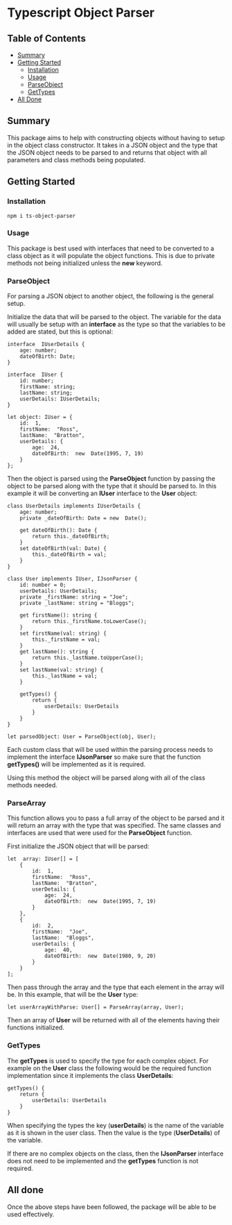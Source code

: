 # Typescript Object Parser

## Table of Contents

* [Summary](##summary)
* [Getting Started](##getting-started)
	* [Installation](###installation)
	* [Usage](###usage)
	* [ParseObject](https://www.npmjs.com/package/ts-object-parser#parseObject)
	* [GetTypes](###getTypes)
* [All Done](##all-done)

## Summary

This package aims to help with constructing objects without having to setup in the object class constructor. It takes in a JSON object and the type that the JSON object needs to be parsed to and returns that object with all parameters and class methods being populated.

## Getting Started
### Installation
    npm i ts-object-parser

### Usage
This package is best used with interfaces that need to be converted to a class object as it will populate the object functions. This is due to private methods not being initialized unless the **new** keyword.

### ParseObject
For parsing a JSON object to another object, the following is the general setup.

Initialize the data that will be parsed to the object. The variable for the data will usually be setup with an **interface** as the type so that the variables to be added are stated, but this is optional:

	interface  IUserDetails {
		age: number;
		dateOfBirth: Date;
	}

	interface  IUser {
		id: number;
		firstName: string;
		lastName: string;
		userDetails: IUserDetails;
	}

	let object: IUser = {
		id:  1,
		firstName:  "Ross",
		lastName:  "Bratton",
		userDetails: {
			age:  24,
			dateOfBirth:  new  Date(1995, 7, 19)
		}
	};

Then the object is parsed using the **ParseObject** function by passing the object to be parsed along with the type that it should be parsed to. In this example it will be converting an **IUser** interface to the **User** object:

	class UserDetails implements IUserDetails {
		age: number;
		private _dateOfBirth: Date = new  Date();
		
		get dateOfBirth(): Date {
			return this._dateOfBirth;
		}
		set dateOfBirth(val: Date) {
			this._dateOfBirth = val;
		}
	}
	
	class User implements IUser, IJsonParser {
		id: number = 0;
		userDetails: UserDetails;
		private _firstName: string = "Joe";
		private _lastName: string = "Bloggs";
		
		get firstName(): string {
			return this._firstName.toLowerCase();
		}
		set firstName(val: string) {
			this._firstName = val;
		}
		get lastName(): string {
			return this._lastName.toUpperCase();
		}
		set lastName(val: string) {
			this._lastName = val;
		}
		
		getTypes() {
			return {
				userDetails: UserDetails
			}
		}
	}
	
	let parsedObject: User = ParseObject(obj, User);

Each custom class that will be used within the parsing process needs to implement the interface **IJsonParser** so make sure that the function **getTypes()** will be implemented as it is required.

Using this method the object will be parsed along with all of the class methods needed.

### ParseArray
 This function allows you to pass a full array of the object to be parsed and it will return an array with the type that was specified. The same classes and interfaces are used that were used for the **ParseObject** function.

First initialize the JSON object that will be parsed: 

	let  array: IUser[] = [
		{
			id:  1,
			firstName:  "Ross",
			lastName:  "Bratton",
			userDetails: {
				age:  24,
				dateOfBirth:  new  Date(1995, 7, 19)
			}
		},
		{
			id:  2,
			firstName:  "Joe",
			lastName:  "Bloggs",
			userDetails: {
				age:  40,
				dateOfBirth:  new  Date(1980, 9, 20)
			}
		}
	];

Then pass through the array and the type that each element in the array will be. In this example, that will be the **User** type:

	let userArrayWithParse: User[] = ParseArray(array, User);

Then an array of **User** will be returned with all of the elements having their functions initialized.

### GetTypes
The **getTypes** is used to specify the type for each complex object. For example on the **User** class the following would be the required function implementation since it implements the class **UserDetails**:

	getTypes() {
		return {
			userDetails: UserDetails
		}
	}

When specifying the types the key (**userDetails**) is the name of the variable as it is shown in the user class. Then the value is the type (**UserDetails**) of the variable.

If there are no complex objects on the class, then the **IJsonParser** interface does not need to be implemented and the **getTypes** function is not required.

## All done
Once the above steps have been followed, the package will be able to be used effectively.